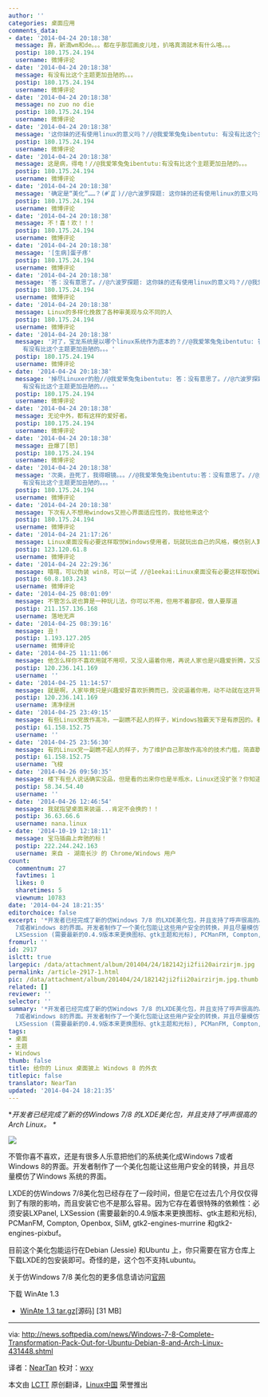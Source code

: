 ```yaml
---
author: ''
categories: 桌面应用
comments_data:
- date: '2014-04-24 20:18:38'
  message: 靠，新滴wm和de。。。都在乎那层画皮儿哇，扒咯真滴就木有什么咯。。。
  postip: 180.175.24.194
  username: 微博评论
- date: '2014-04-24 20:18:38'
  message: 有没有比这个主题更加丑陋的。。。
  postip: 180.175.24.194
  username: 微博评论
- date: '2014-04-24 20:18:38'
  message: no zuo no die
  postip: 180.175.24.194
  username: 微博评论
- date: '2014-04-24 20:18:38'
  message: '这你妹的还有使用linux的意义吗？//@我爱笨兔兔ibentutu: 有没有比这个主题更加丑陋的。。。'
  postip: 180.175.24.194
  username: 微博评论
- date: '2014-04-24 20:18:38'
  message: 这是病，得电！//@我爱笨兔兔ibentutu:有没有比这个主题更加丑陋的。。。
  postip: 180.175.24.194
  username: 微博评论
- date: '2014-04-24 20:18:38'
  message: '确定是“美化”……？(#ﾟДﾟ)//@六波罗探题: 这你妹的还有使用linux的意义吗？//@我爱笨兔兔ibentutu: 有没有比这个主题更加丑陋的。。。'
  postip: 180.175.24.194
  username: 微博评论
- date: '2014-04-24 20:18:38'
  message: 不！喜！欢！！！
  postip: 180.175.24.194
  username: 微博评论
- date: '2014-04-24 20:18:38'
  message: '[生病]蛋子疼'
  postip: 180.175.24.194
  username: 微博评论
- date: '2014-04-24 20:18:38'
  message: '答：没有意思了。//@六波罗探题: 这你妹的还有使用linux的意义吗？//@我爱笨兔兔ibentutu: 有没有比这个主题更加丑陋的。。。'
  postip: 180.175.24.194
  username: 微博评论
- date: '2014-04-24 20:18:38'
  message: Linux的多样化挽救了各种审美观与众不同的人
  postip: 180.175.24.194
  username: 微博评论
- date: '2014-04-24 20:18:38'
  message: '对了，宝龙系统是以哪个linux系统作为底本的？//@我爱笨兔兔ibentutu: 答：没有意思了。//@六波罗探题: 这你妹的还有使用linux的意义吗？//@我爱笨兔兔ibentutu:
    有没有比这个主题更加丑陋的。。。'
  postip: 180.175.24.194
  username: 微博评论
- date: '2014-04-24 20:18:38'
  message: '掉尽Linuxer的脸//@我爱笨兔兔ibentutu: 答：没有意思了。//@六波罗探题: 这你妹的还有使用linux的意义吗？//@我爱笨兔兔ibentutu:
    有没有比这个主题更加丑陋的。。。'
  postip: 180.175.24.194
  username: 微博评论
- date: '2014-04-24 20:18:38'
  message: 无论中外，都有这样的爱好者。
  postip: 180.175.24.194
  username: 微博评论
- date: '2014-04-24 20:18:38'
  message: 丑爆了[怒]
  postip: 180.175.24.194
  username: 微博评论
- date: '2014-04-24 20:18:38'
  message: '次奥，丑死了，我得眼镜。。。//@我爱笨兔兔ibentutu:答：没有意思了。//@六波罗探题: 这你妹的还有使用linux的意义吗？//@我爱笨兔兔ibentutu:
    有没有比这个主题更加丑陋的。。。'
  postip: 180.175.24.194
  username: 微博评论
- date: '2014-04-24 20:18:38'
  message: 下次有人不想用windows又担心界面适应性的，我给他来这个
  postip: 180.175.24.194
  username: 微博评论
- date: '2014-04-24 21:17:26'
  message: Linux桌面没有必要这样取悦Windows使用者，玩就玩出自己的风格，模仿别人算个什么[鄙视]
  postip: 123.120.61.8
  username: 微博评论
- date: '2014-04-24 22:29:36'
  message: 嘻嘻，可以伪装 win8，可以一试 //@1eekai:Linux桌面没有必要这样取悦Windows使用者，玩就玩出自己的风格，模仿别人算个什么[鄙视]
  postip: 60.8.103.243
  username: 微博评论
- date: '2014-04-25 08:01:09'
  message: 不管怎么说也算是一种玩儿法，你可以不用，但用不着鄙视，做人要厚道
  postip: 211.157.136.168
  username: 落地无声
- date: '2014-04-25 08:39:16'
  message: 丑！
  postip: 1.193.127.205
  username: 微博评论
- date: '2014-04-25 11:11:06'
  message: 他怎么样你不喜欢用就不用呗，又没人逼着你用，再说人家也是兴趣爱折腾，又没碍着你用Linux，都在这开骂一
  postip: 120.236.141.169
  username: ''
- date: '2014-04-25 11:14:57'
  message: 就是啊，人家毕竟只是兴趣爱好喜欢折腾而已，没说逼着你用，动不动就在这开骂的人都不知啥心态
  postip: 120.236.141.169
  username: 清净绿洲
- date: '2014-04-25 23:49:15'
  message: 有些Linux党故作高冷，一副瞧不起人的样子，Windows独霸天下是有原因的。看不见自己的颓势，掩耳盗铃自欺欺
  postip: 61.158.152.75
  username: ''
- date: '2014-04-25 23:56:30'
  message: 有的Linux党一副瞧不起人的样子，为了维护自己那故作高冷的技术门槛，简直歇斯底里。视窗系统能独霸天下是又原因的——友好的用户界面，Linux要扩张就必须在这点作出改签，而不是闭门造车自视不凡。
  postip: 61.158.152.75
  username: 飞梭
- date: '2014-04-26 09:50:35'
  message: 楼下有些人说话确实没品，但是看的出来你也是半瓶水，Linux还没扩张？你知道linux出现在哪里不？被那些产品
  postip: 58.34.54.40
  username: ''
- date: '2014-04-26 12:46:54'
  message: 我就指望桌面来装逼...肯定不会换的！！
  postip: 36.63.66.6
  username: nana.linux
- date: '2014-10-19 12:18:11'
  message: 宝马插曲上奔驰的标！
  postip: 222.244.242.163
  username: 来自 - 湖南长沙 的 Chrome/Windows 用户
count:
  commentnum: 27
  favtimes: 1
  likes: 0
  sharetimes: 5
  viewnum: 10783
date: '2014-04-24 18:21:35'
editorchoice: false
excerpt: '*开发者已经完成了新的仿Windows 7/8 的LXDE美化包，并且支持了呼声很高的Arch Linux。 *  不管你喜不喜欢，还是有很多人乐意把他们的系统美化成Windows
  7或者Windows 8的界面。开发者制作了一个美化包能让这些用户安全的转换，并且尽量模仿了Windows 系统的界面。 LXDE的仿Windows 7/8美化包已经存在了一段时间，但是它在过去几个月仅仅得到了有限的影响，而且安装它也不是那么容易。因为它存在着很特殊的依赖性：必须安装LXPanel,
  LXSession (需要最新的0.4.9版本来更换图标、gtk主题和光标), PCManFM, Compton, Openbox, SliM, gtk2-en'
fromurl: ''
id: 2917
islctt: true
largepic: /data/attachment/album/201404/24/182142ji2fii20airzirjm.jpg
permalink: /article-2917-1.html
pic: /data/attachment/album/201404/24/182142ji2fii20airzirjm.jpg.thumb.jpg
related: []
reviewer: ''
selector: ''
summary: '*开发者已经完成了新的仿Windows 7/8 的LXDE美化包，并且支持了呼声很高的Arch Linux。 *  不管你喜不喜欢，还是有很多人乐意把他们的系统美化成Windows
  7或者Windows 8的界面。开发者制作了一个美化包能让这些用户安全的转换，并且尽量模仿了Windows 系统的界面。 LXDE的仿Windows 7/8美化包已经存在了一段时间，但是它在过去几个月仅仅得到了有限的影响，而且安装它也不是那么容易。因为它存在着很特殊的依赖性：必须安装LXPanel,
  LXSession (需要最新的0.4.9版本来更换图标、gtk主题和光标), PCManFM, Compton, Openbox, SliM, gtk2-en'
tags:
- 桌面
- 主题
- Windows
thumb: false
title: 给你的 Linux 桌面披上 Windows 8 的外衣
titlepic: false
translator: NearTan
updated: '2014-04-24 18:21:35'
---
```


\**开发者已经完成了新的仿Windows 7/8 的LXDE美化包，并且支持了呼声很高的Arch Linux。 \**


![](/data/attachment/album/201404/24/182142ji2fii20airzirjm.jpg)


不管你喜不喜欢，还是有很多人乐意把他们的系统美化成Windows 7或者Windows 8的界面。开发者制作了一个美化包能让这些用户安全的转换，并且尽量模仿了Windows 系统的界面。


LXDE的仿Windows 7/8美化包已经存在了一段时间，但是它在过去几个月仅仅得到了有限的影响，而且安装它也不是那么容易。因为它存在着很特殊的依赖性：必须安装LXPanel, LXSession (需要最新的0.4.9版本来更换图标、gtk主题和光标), PCManFM, Compton, Openbox, SliM, gtk2-engines-murrine 和gtk2-engines-pixbuf。


目前这个美化包能运行在Debian (Jessie) 和Ubuntu 上，你只需要在官方仓库上下载LXDE的包安装即可。奇怪的是，这个包不支持Lubuntu。


关于仿Windows 7/8 美化包的更多信息请访问[官网](http://nhermosilla14.deviantart.com/art/WinAte-Windows-7-8-Transformation-Pack-for-LXDE-430156546)


下载 WinAte 1.3


* [WinAte 1.3 tar.gz](https://github.com/nhermosilla14/WinAte/archive/1.3.tar.gz)[源码] [31 MB]




---


via: <http://news.softpedia.com/news/Windows-7-8-Complete-Transformation-Pack-Out-for-Ubuntu-Debian-8-and-Arch-Linux-431448.shtml>


译者：[NearTan](https://github.com/NearTan) 校对：[wxy](https://github.com/wxy)


本文由 [LCTT](https://github.com/LCTT/TranslateProject) 原创翻译，[Linux中国](http://linux.cn/) 荣誉推出